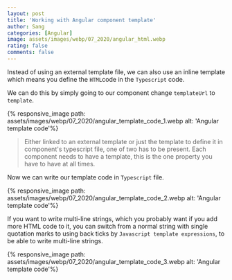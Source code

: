 ```yaml
---
layout: post
title: 'Working with Angular component template'
author: Sang
categories: [Angular]
image: assets/images/webp/07_2020/angular_html.webp
rating: false
comments: false
---
```


Instead of using an external template file, we can also use an inline template which means you define the `HTML`code in the `Typescript` code.

We can do this by simply going to our component change `templateUrl` to `template`.


{% responsive_image path: assets/images/webp/07_2020/angular_template_code_1.webp alt: 'Angular template code'%}

> Either linked to an external template or just the template to define it in component's typescript file, one of two has to be present. Each component needs to have a template, this is the one property you have to have at all times.

Now we can write our template code in `Typescript` file.

{% responsive_image path: assets/images/webp/07_2020/angular_template_code_2.webp alt: 'Angular template code'%}

If you want to write multi-line strings, which you probably want if you add more HTML code to it, you can switch from a normal string with single quotation marks to using back ticks by `Javascript template expressions`, to be able to write multi-line strings.

{% responsive_image path: assets/images/webp/07_2020/angular_template_code_3.webp alt: 'Angular template code'%}